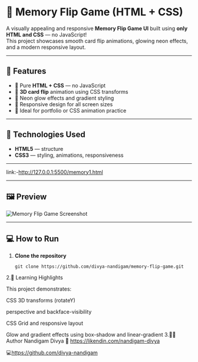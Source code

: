 # 🎴 Memory Flip Game (HTML + CSS)

A visually appealing and responsive **Memory Flip Game UI** built using **only HTML and CSS** — no JavaScript!  
This project showcases smooth card flip animations, glowing neon effects, and a modern responsive layout.  

---

## 🚀 Features

- 🎨 Pure **HTML + CSS** — no JavaScript  
- 💫 **3D card flip** animation using CSS transforms  
- 🌈 Neon glow effects and gradient styling  
- 📱 Responsive design for all screen sizes  
- 🧠 Ideal for portfolio or CSS animation practice  

---

## 🧩 Technologies Used

- **HTML5** — structure  
- **CSS3** — styling, animations, responsiveness  

---
link:-http://127.0.0.1:5500/memory1.html

---

## 🖼️ Preview

![Memory Flip Game Screenshot](https://via.placeholder.com/800x400?text=Memory+Flip+Game+Preview)

---

## 💻 How to Run

1. **Clone the repository**  
   ```bash:-cd memory-flip-game
   git clone https://github.com/divya-nandigam/memory-flip-game.git
2.🧠 Learning Highlights

This project demonstrates:

CSS 3D transforms (rotateY)

perspective and backface-visibility

CSS Grid and responsive layout

Glow and gradient effects using box-shadow and linear-gradient
3.🧑‍💻 Author
Nandigam Divya
🔗 https://likendin.com/nandigam-divya

💻https://github.com/divya-nandigam

